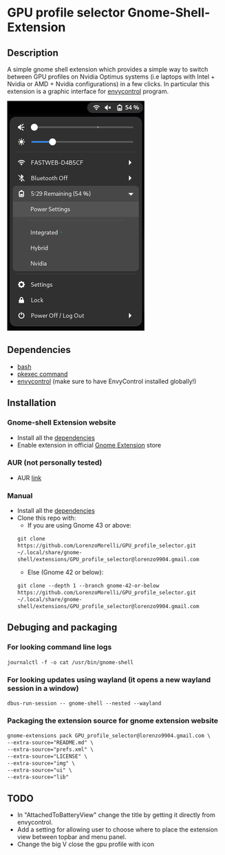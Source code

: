 # GPU profile selector Gnome-Shell-Extension

## Description
A simple gnome shell extension which provides a simple way to switch between GPU profiles on Nvidia Optimus systems (i.e laptops with Intel + Nvidia or AMD + Nvidia configurations) in a few clicks.
In particular this extension is a graphic interface for [envycontrol](https://github.com/geminis3/envycontrol) program.

![screenshot example](./img/extension_screenshot.png)


## Dependencies
- [bash](https://www.gnu.org/software/bash/)
- [pkexec command](https://command-not-found.com/pkexec)
- [envycontrol](https://github.com/geminis3/envycontrol) (make sure to have EnvyControl installed globally!)


## Installation

### Gnome-shell Extension website
- Install all the [dependencies](#Dependencies)
- Enable extension in official [Gnome Extension](https://extensions.gnome.org/extension/5009/gpu-profile-selector/) store

### AUR (not personally tested)
- AUR [link](https://aur.archlinux.org/packages/gnome-shell-extension-gpu-profile-selector-git)

### Manual
- Install all the [dependencies](#Dependencies)
- Clone this repo with:
  - If you are using Gnome 43 or above:
  ```
  git clone https://github.com/LorenzoMorelli/GPU_profile_selector.git ~/.local/share/gnome-shell/extensions/GPU_profile_selector@lorenzo9904.gmail.com
  ```
  - Else (Gnome 42 or below):
  ```
  git clone --depth 1 --branch gnome-42-or-below https://github.com/LorenzoMorelli/GPU_profile_selector.git ~/.local/share/gnome-shell/extensions/GPU_profile_selector@lorenzo9904.gmail.com
  ```

## Debuging and packaging

### For looking command line logs
```
journalctl -f -o cat /usr/bin/gnome-shell
```

### For looking updates using wayland (it opens a new wayland session in a window)
```
dbus-run-session -- gnome-shell --nested --wayland
```

### Packaging the extension source for gnome extension website
```
gnome-extensions pack GPU_profile_selector@lorenzo9904.gmail.com \
--extra-source="README.md" \
--extra-source="prefs.xml" \
--extra-source="LICENSE" \
--extra-source="img" \
--extra-source="ui" \
--extra-source="lib"
```

## TODO
- In "AttachedToBatteryView" change the title by getting it directly from envycontrol.
- Add a setting for allowing user to choose where to place the extension view between topbar and menu panel.
- Change the big V close the gpu profile with icon
